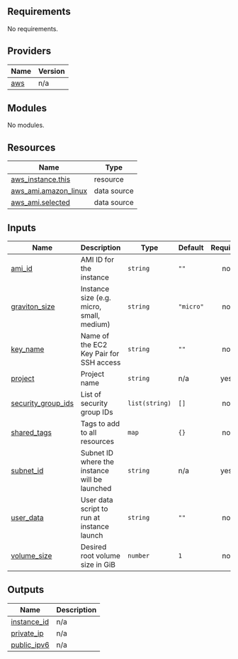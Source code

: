 <!-- BEGIN_TF_DOCS -->
## Requirements

No requirements.

## Providers

| Name | Version |
|------|---------|
| <a name="provider_aws"></a> [aws](#provider\_aws) | n/a |

## Modules

No modules.

## Resources

| Name | Type |
|------|------|
| [aws_instance.this](https://registry.terraform.io/providers/hashicorp/aws/latest/docs/resources/instance) | resource |
| [aws_ami.amazon_linux](https://registry.terraform.io/providers/hashicorp/aws/latest/docs/data-sources/ami) | data source |
| [aws_ami.selected](https://registry.terraform.io/providers/hashicorp/aws/latest/docs/data-sources/ami) | data source |

## Inputs

| Name | Description | Type | Default | Required |
|------|-------------|------|---------|:--------:|
| <a name="input_ami_id"></a> [ami\_id](#input\_ami\_id) | AMI ID for the instance | `string` | `""` | no |
| <a name="input_graviton_size"></a> [graviton\_size](#input\_graviton\_size) | Instance size (e.g. micro, small, medium) | `string` | `"micro"` | no |
| <a name="input_key_name"></a> [key\_name](#input\_key\_name) | Name of the EC2 Key Pair for SSH access | `string` | `""` | no |
| <a name="input_project"></a> [project](#input\_project) | Project name | `string` | n/a | yes |
| <a name="input_security_group_ids"></a> [security\_group\_ids](#input\_security\_group\_ids) | List of security group IDs | `list(string)` | `[]` | no |
| <a name="input_shared_tags"></a> [shared\_tags](#input\_shared\_tags) | Tags to add to all resources | `map` | `{}` | no |
| <a name="input_subnet_id"></a> [subnet\_id](#input\_subnet\_id) | Subnet ID where the instance will be launched | `string` | n/a | yes |
| <a name="input_user_data"></a> [user\_data](#input\_user\_data) | User data script to run at instance launch | `string` | `""` | no |
| <a name="input_volume_size"></a> [volume\_size](#input\_volume\_size) | Desired root volume size in GiB | `number` | `1` | no |

## Outputs

| Name | Description |
|------|-------------|
| <a name="output_instance_id"></a> [instance\_id](#output\_instance\_id) | n/a |
| <a name="output_private_ip"></a> [private\_ip](#output\_private\_ip) | n/a |
| <a name="output_public_ipv6"></a> [public\_ipv6](#output\_public\_ipv6) | n/a |
<!-- END_TF_DOCS -->